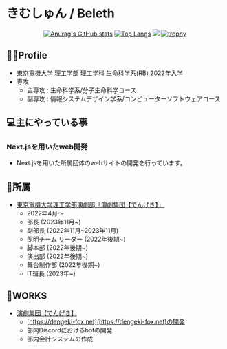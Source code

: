 # きむしゅん / Beleth

<div align="center">

[![Anurag's GitHub stats](https://github-readme-stats.vercel.app/api?username=kimshun0213kr&theme=radical&include_all_commits=true)](https://github.com/anuraghazra/github-readme-stats)
[![Top Langs](https://github-readme-stats.vercel.app/api/top-langs/?username=kimshun0213kr&layout=donut&theme=radical)](https://github.com/anuraghazra/github-readme-stats)
![](http://github-profile-summary-cards.vercel.app/api/cards/profile-details?username=kimshun0213kr&theme=radical)
[![trophy](https://github-profile-trophy.vercel.app/?username=kimshun0213kr&theme=radical&column=4)](https://github.com/ryo-ma/github-profile-trophy)


</div>


## 🧚‍♂️Profile
- 東京電機大学 理工学部 理工学科 生命科学系(RB) 2022年入学
- 専攻
  - 主専攻 : 生命科学系/分子生命科学コース
  - 副専攻 : 情報システムデザイン学系/コンピューターソフトウェアコース

## 💻主にやっている事

### Next.jsを用いたweb開発
- Next.jsを用いた所属団体のwebサイトの開発を行っています。

## 🏫所属
- [東京電機大学理工学部演劇部「演劇集団【でんげき】」](https://dengeki-fox.net/)
  - 2022年4月～
  - 部長 (2023年11月~)
  - 副部長 (2022年11月~2023年11月)
  - 照明チーム リーダー (2022年後期~)
  - 脚本部 (2022年後期~)
  - 演出部 (2022年後期~)
  - 舞台制作部 (2022年後期~)
  - IT班長 (2023年~)

## 🧰WORKS
- [演劇集団【でんげき】](https://github.com/DENGEKI-TDU)
  - [https://dengeki-fox.net](https://dengeki-fox.net)の開発
  - 部内Discordにおけるbotの開発
  - 部内会計システムの作成
